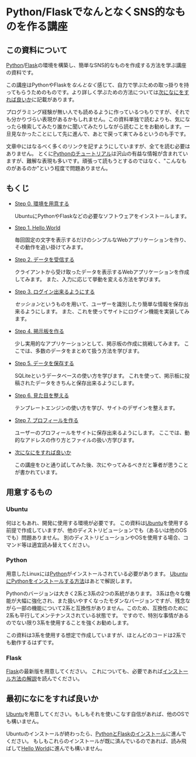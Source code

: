 Python/FlaskでなんとなくSNS的なものを作る講座
=============================================

## この資料について
[Python](https://www.python.jp/)/[Flask](http://flask.pocoo.org/)の環境を構築し、簡単なSNS的なものを作成する方法を学ぶ講座の資料です。

この講座はPythonやFlaskを*なんとなく*感じて、自力で学ぶための取っ掛りを持ってもらうためのものです。より詳しく学ぶための方法については[次になにをすれば良いか](./what-to-do-next.md)に記載があります。

プログラミング経験が無い人でも読めるように作っているつもりですが、それでも分かりづらい表現があるかもしれません。この資料単独で読むよりも、気になったら検索してみたり誰かに聞いてみたりしながら読むことをお勧めします。一旦見なかったことにして先に進んで、あとで戻って来てみるというのも手です。

文章中にはなるべく多くのリンクを記すようにしていますが、全てを読む必要はありません。
とくに[Pythonのチュートリアル](http://docs.python.jp/3/tutorial/index.html)は沢山の有益な情報が含まれていますが、難解な表現も多いです。頑張って読もうとするのではなく、"こんなものがあるのか"という程度で問題ありません。

## もくじ
- [Step 0. 環境を用意する](./0_install-requirements/)

  UbuntuにPythonやFlaskなどの必要なソフトウェアをインストールします。

- [Step 1. Hello World](./1_hello-world/)

  毎回固定の文字を表示するだけのシンプルなWebアプリケーションを作り、その動作を追い掛けてみます。

- [Step 2. データを受信する](./2_receive-data/)

  クライアントから受け取ったデータを表示するWebアプリケーションを作成してみます。
  また、入力に応じて挙動を変える方法を学びます。

- [Step 3. ログイン出来るようにする](./3_login/)

  *セッション*というものを用いて、ユーザーを識別したり簡単な情報を保存出来るようにします。
  また、これを使ってサイトにログイン機能を実装してみます。

- [Step 4. 掲示板を作る](./4_discussion-board/)

  少し実用的なアプリケーションとして、掲示板の作成に挑戦してみます。
  ここでは、多数のデータをまとめて扱う方法を学びます。

- [Step 5. データを保存する](./5_database/)

  SQLiteというデータベースの使い方を学びます。
  これを使って、掲示板に投稿されたデータをきちんと保存出来るようにします。

- [Step 6. 見た目を整える](./6_template-engine/)

  テンプレートエンジンの使い方を学び、サイトのデザインを整えます。

- [Step 7. プロフィールを作る](./7_profile-page/)

  ユーザーのプロフィールをサイトに保存出来るようにします。
  ここでは、動的なアドレスの作り方とファイルの扱い方学びます。

- [次になにをすれば良いか](./what-to-do-next.md)

  この講座をひと通り試してみた後、次にやってみるべきだと筆者が思うことが書かれています。

## 用意するもの
### Ubuntu
何はともあれ、開発に使用する環境が必要です。
この資料は[Ubuntu](http://www.ubuntulinux.jp)を使用する前提で作成していますが、他のディストリビューションでも（あるいは他のOSでも）問題ありません。
別のディストリビューションやOSを使用する場合、コマンド等は適宜読み替えてください。

### Python
用意したLinuxには[Python](https://www.python.jp/)がインストールされている必要があります。
[UbuntuにPythonをインストールする方法](./0_install-requirements/#pythonをインストールする)はあとで解説します。

Pythonのバージョンは大きく2系と3系の2つの系統があります。
3系は色々な機能が大幅に強化され、また扱いやすくなったモダンなバージョンですが、残念ながら一部の機能について2系と互換性がありません。このため、互換性のために2系も平行してメンテナンスされている状態です。
ですので、特別な事情があるのでない限り3系を使用することを強くお勧めします。

この資料は3系を使用する想定で作成していますが、ほとんどのコードは2系でも動作するはずです。

### Flask
[Flask](http://flask.pocoo.org/)の最新版を用意してください。
これについても、必要であれば[インストール方法の解説](./0_install-requirements/#flaskをインストールする)を読んでください。

## 最初になにをすれば良いか
[Ubuntu](http://www.ubuntulinux.jp)を用意してください。もしもそれを使いこなす自信があれば、他のOSでも構いません。

Ubuntuのインストールが終わったら、[PythonとFlaskのインストール](./0_install-requirements/)に進んでください。
もしもこれらのインストールが既に済んでいるのであれば、読み飛ばして[Hello World](./1_hello-world/)に進んでも構いません。
